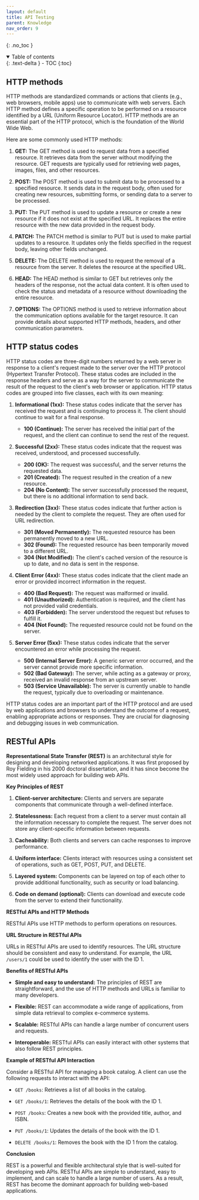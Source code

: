 ```yaml
---
layout: default
title: API Testing
parent: Knowledge
nav_order: 9
---
```


{: .no_toc }

<details open markdown="block">
  <summary>
    Table of contents
  </summary>
  {: .text-delta }
- TOC
{:toc}
</details>

## HTTP methods

HTTP methods are standardized commands or actions that clients (e.g., web browsers, mobile apps) use to communicate with web servers. Each HTTP method defines a specific operation to be performed on a resource identified by a URL (Uniform Resource Locator). HTTP methods are an essential part of the HTTP protocol, which is the foundation of the World Wide Web.

Here are some commonly used HTTP methods:

1. **GET:** The GET method is used to request data from a specified resource. It retrieves data from the server without modifying the resource. GET requests are typically used for retrieving web pages, images, files, and other resources.

2. **POST:** The POST method is used to submit data to be processed to a specified resource. It sends data in the request body, often used for creating new resources, submitting forms, or sending data to a server to be processed.

3. **PUT:** The PUT method is used to update a resource or create a new resource if it does not exist at the specified URL. It replaces the entire resource with the new data provided in the request body.

4. **PATCH:** The PATCH method is similar to PUT but is used to make partial updates to a resource. It updates only the fields specified in the request body, leaving other fields unchanged.

5. **DELETE:** The DELETE method is used to request the removal of a resource from the server. It deletes the resource at the specified URL.

6. **HEAD:** The HEAD method is similar to GET but retrieves only the headers of the response, not the actual data content. It is often used to check the status and metadata of a resource without downloading the entire resource.

7. **OPTIONS:** The OPTIONS method is used to retrieve information about the communication options available for the target resource. It can provide details about supported HTTP methods, headers, and other communication parameters.

## HTTP status codes

HTTP status codes are three-digit numbers returned by a web server in response to a client's request made to the server over the HTTP protocol (Hypertext Transfer Protocol). These status codes are included in the response headers and serve as a way for the server to communicate the result of the request to the client's web browser or application. HTTP status codes are grouped into five classes, each with its own meaning:

1. **Informational (1xx):** These status codes indicate that the server has received the request and is continuing to process it. The client should continue to wait for a final response.

   - **100 (Continue):** The server has received the initial part of the request, and the client can continue to send the rest of the request.

2. **Successful (2xx):** These status codes indicate that the request was received, understood, and processed successfully.

   - **200 (OK):** The request was successful, and the server returns the requested data.
   - **201 (Created):** The request resulted in the creation of a new resource.
   - **204 (No Content):** The server successfully processed the request, but there is no additional information to send back.

3. **Redirection (3xx):** These status codes indicate that further action is needed by the client to complete the request. They are often used for URL redirection.

   - **301 (Moved Permanently):** The requested resource has been permanently moved to a new URL.
   - **302 (Found):** The requested resource has been temporarily moved to a different URL.
   - **304 (Not Modified):** The client's cached version of the resource is up to date, and no data is sent in the response.

4. **Client Error (4xx):** These status codes indicate that the client made an error or provided incorrect information in the request.

   - **400 (Bad Request):** The request was malformed or invalid.
   - **401 (Unauthorized):** Authentication is required, and the client has not provided valid credentials.
   - **403 (Forbidden):** The server understood the request but refuses to fulfill it.
   - **404 (Not Found):** The requested resource could not be found on the server.

5. **Server Error (5xx):** These status codes indicate that the server encountered an error while processing the request.

   - **500 (Internal Server Error):** A generic server error occurred, and the server cannot provide more specific information.
   - **502 (Bad Gateway):** The server, while acting as a gateway or proxy, received an invalid response from an upstream server.
   - **503 (Service Unavailable):** The server is currently unable to handle the request, typically due to overloading or maintenance.

HTTP status codes are an important part of the HTTP protocol and are used by web applications and browsers to understand the outcome of a request, enabling appropriate actions or responses. They are crucial for diagnosing and debugging issues in web communication.

## RESTful APIs

**Representational State Transfer (REST)** is an architectural style for designing and developing networked applications. It was first proposed by Roy Fielding in his 2000 doctoral dissertation, and it has since become the most widely used approach for building web APIs.

**Key Principles of REST**

1. **Client-server architecture:** Clients and servers are separate components that communicate through a well-defined interface.

2. **Statelessness:** Each request from a client to a server must contain all the information necessary to complete the request. The server does not store any client-specific information between requests.

3. **Cacheability:** Both clients and servers can cache responses to improve performance.

4. **Uniform interface:** Clients interact with resources using a consistent set of operations, such as GET, POST, PUT, and DELETE.

5. **Layered system:** Components can be layered on top of each other to provide additional functionality, such as security or load balancing.

6. **Code on demand (optional):** Clients can download and execute code from the server to extend their functionality.

**RESTful APIs and HTTP Methods**

RESTful APIs use HTTP methods to perform operations on resources. 

**URL Structure in RESTful APIs**

URLs in RESTful APIs are used to identify resources. The URL structure should be consistent and easy to understand. For example, the URL `/users/1` could be used to identify the user with the ID 1.

**Benefits of RESTful APIs**

* **Simple and easy to understand:** The principles of REST are straightforward, and the use of HTTP methods and URLs is familiar to many developers.

* **Flexible:** REST can accommodate a wide range of applications, from simple data retrieval to complex e-commerce systems.

* **Scalable:** RESTful APIs can handle a large number of concurrent users and requests.

* **Interoperable:** RESTful APIs can easily interact with other systems that also follow REST principles.

**Example of RESTful API Interaction**

Consider a RESTful API for managing a book catalog. A client can use the following requests to interact with the API:

* `GET /books`: Retrieves a list of all books in the catalog.

* `GET /books/1`: Retrieves the details of the book with the ID 1.

* `POST /books`: Creates a new book with the provided title, author, and ISBN.

* `PUT /books/1`: Updates the details of the book with the ID 1.

* `DELETE /books/1`: Removes the book with the ID 1 from the catalog.

**Conclusion**

REST is a powerful and flexible architectural style that is well-suited for developing web APIs. RESTful APIs are simple to understand, easy to implement, and can scale to handle a large number of users. As a result, REST has become the dominant approach for building web-based applications.